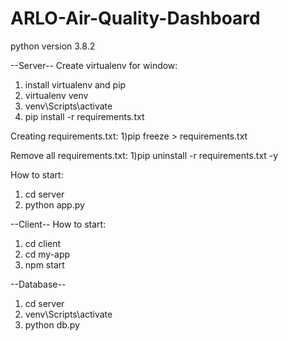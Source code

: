 # ARLO-Air-Quality-Dashboard

python version 3.8.2

--Server--
Create virtualenv for window:
1) install virtualenv and pip
2) virtualenv venv
3) venv\Scripts\activate
4) pip install -r requirements.txt

Creating requirements.txt:
1)pip freeze > requirements.txt

Remove all requirements.txt:
1)pip uninstall -r requirements.txt -y

How to start:
1) cd server
2) python app.py

--Client--
How to start:
1) cd client
2) cd my-app
3) npm start

--Database--
1) cd server
2) venv\Scripts\activate
3) python db.py
